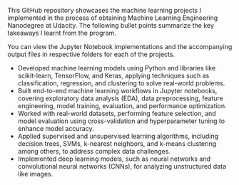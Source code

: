 This GitHub repository showcases the machine learning projects I implemented in the process of obtaining Machine Learning Engineering Nanodegree at Udacity. The following bullet points summarize the key takeaways I learnt from the program.  

You can view the Jupyter Notebook implementations and the accompanying output files in respective folders for each of the projects.

* Developed machine learning models using Python and libraries like scikit-learn, TensorFlow, and Keras, applying techniques such as classification, regression, and clustering to solve real-world problems.
* Built end-to-end machine learning workflows in Jupyter notebooks, covering exploratory data analysis (EDA), data preprocessing, feature engineering, model training, evaluation, and performance optimization.
* Worked with real-world datasets, performing feature selection, and model evaluation using cross-validation and hyperparameter tuning to enhance model accuracy.
* Applied supervised and unsupervised learning algorithms, including decision trees, SVMs, k-nearest neighbors, and k-means clustering among others, to address complex data challenges.
* Implemented deep learning models, such as neural networks and convolutional neural networks (CNNs), for analyzing unstructured data like images.
